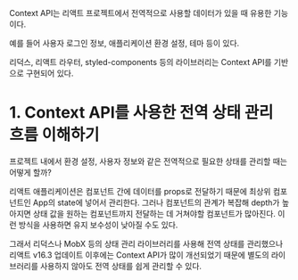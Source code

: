 Context API는 리액트 프로젝트에서 전역적으로 사용할 데이터가 있을 때 유용한 기능이다.

예를 들어 사용자 로그인 정보, 애플리케이션 환경 설정, 테마 등이 있다.

리덕스, 리액트 라우터, styled-components 등의 라이브러리는 Context API를 기반으로 구현되어 있다.

# 1. Context API를 사용한 전역 상태 관리 흐름 이해하기

프로젝트 내에서 환경 설정, 사용자 정보와 같은 전역적으로 필요한 상태를 관리할 때는 어떻게 할까?

리액트 애플리케이션은 컴포넌트 간에 데이터를 props로 전달하기 때문에 최상위 컴포넌트인 App의 state에 넣어서 관리한다. 그러나 컴포넌트의 관계가 복잡해 depth가 높아지면 상태 값을 원하는 컴포넌트까지 전달하는 데 거쳐야할 컴포넌트가 많아진다. 이런 방식을 사용하면 유지 보수성이 낮아질 수도 있다.

그래서 리덕스나 MobX 등의 상태 관리 라이브러리를 사용해 전역 상태를 관리했으나 리액트 v16.3 업데이트 이후에는 Context API가 많이 개선되었기 때문에 별도의 라이브러리를 사용하지 않아도 전역 상태를 쉽게 관리할 수 있다.